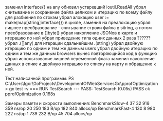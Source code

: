 заменил interface{} на any
обновил устаревший ioutil.ReadAll
убрал считывание и сохранение файла целиком и итерацию по всему файлу для разбиения по стокам
убрал алокацию user := make(map[string]interface{}) в цикле, заменил на преалокацию
убрал лишнее преобразование - считывание строки файла в sitring, а потом преобразование в []byte()
убрал накопление JSONов в карте и итерацию по ней
убрал приведение типа одних данных 2 раза
??????убрал <any>.([]any) для итерации сдальнейшим .(string)
убрал двойную итерацию по одним и тем же данным users
убрал двойную итерацию по одним и тем же данным browsers
вынес повторяющийся код в функцию
убрал испольтзование лишней переменной флага
заменил накопление данных в спике и двойную итерацию по списку на карту и обращение к ней.

Тест написанной программы:
PS C:\Users\Igor\GoProjects\DevelopmentOfWebServicesGo\pprofOptimization> go test -v
=== RUN   TestSearch
--- PASS: TestSearch (0.05s)
PASS
ok      pprofOptimization       0.168s

Замеры памяти и скорости выполнения:
BenchmarkSlow-4
      37          32 916 359 ns/op        20 250 183 B/op     182 840 allocs/op
BenchmarkFast-4
     130           8 980 222 ns/op         1 739 232 B/op      45 704 allocs/op

